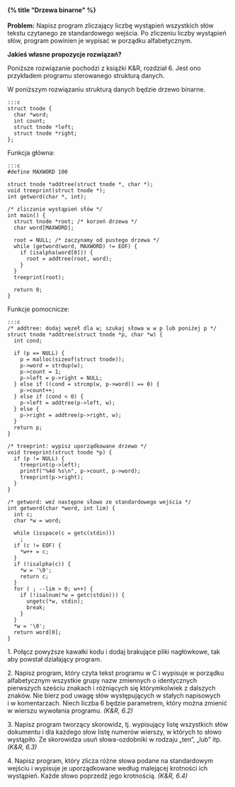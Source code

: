 #### {% title "Drzewa binarne" %}

**Problem:** Napisz program zliczający liczbę wystąpień wszystkich słów
tekstu czytanego ze standardowego wejścia. Po zliczeniu liczby wystąpień
słów, program powinien je wypisać w porządku alfabetycznym.

**Jakieś własne propozycje rozwiązań?**

Poniższe rozwiązanie pochodzi z książki K&R, rozdział 6.
Jest ono przykładem programu sterowanego strukturą danych.

W poniższym rozwiązaniu strukturą danych będzie drzewo binarne.

    :::c
    struct tnode {
      char *word;
      int count;
      struct tnode *left;
      struct tnode *right;
    };

Funkcja główna:

    :::c
    #define MAXWORD 100

    struct tnode *addtree(struct tnode *, char *);
    void treeprint(struct tnode *);
    int getword(char *, int);

    /* zliczanie wystąpień słów */
    int main() {
      struct tnode *root; /* korzeń drzewa */
      char word[MAXWORD];

      root = NULL; /* zaczynamy od pustego drzewa */
      while (getword(word, MAXWORD) != EOF) {
        if (isalpha(word[0])) {
          root = addtree(root, word);
        }
      }
      treeprint(root);

      return 0;
    }

Funkcje pomocnicze:

    :::c
    /* addtree: dodaj węzeł dla w; szukaj słowa w w p lub poniżej p */
    struct tnode *addtree(struct tnode *p, char *w) {
      int cond;

      if (p == NULL) {
        p = malloc(sizeof(struct tnode));
        p->word = strdup(w);
        p->count = 1;
        p->left = p->right = NULL;
      } else if ((cond = strcmp(w, p->word)) == 0) {
        p->count++;
      } else if (cond < 0) {
        p->left = addtree(p->left, w);
      } else {
        p->right = addtree(p->right, w);
      }
      return p;
    }

    /* treeprint: wypisz uporządkowane drzewo */
    void treeprint(struct tnode *p) {
      if (p != NULL) {
        treeprint(p->left);
        printf("%4d %s\n", p->count, p->word);
        treeprint(p->right);
      }
    }

    /* getword: weź następne słowo ze standardowego wejścia */
    int getword(char *word, int lim) {
      int c;
      char *w = word;

      while (isspace(c = getc(stdin)))
        ;
      if (c != EOF) {
        *w++ = c;
      }
      if (!isalpha(c)) {
        *w = '\0';
        return c;
      }
      for ( ; --lim > 0; w++) {
        if (!isalnum(*w = getc(stdin))) {
          ungetc(*w, stdin);
          break;
        }
      }
      *w = '\0';
      return word[0];
    }

1\. Połącz powyższe kawałki kodu i dodaj brakujące pliki nagłówkowe,
tak aby powstał działający program.

2\. Napisz program, który czyta tekst programu w C i wypisuje
w porządku alfabetycznym wszystkie grupy nazw zmiennych o identycznych
pierwszych sześciu znakach i różniących się którymkolwiek z dalszych
znaków. Nie bierz pod uwagę słów występujących w stałych napisowych
i w komentarzach. Niech liczba 6 będzie parametrem, który można
zmienić w wierszu wywołania programu. *(K&R, 6.2)*

3\. Napisz program tworzący skorowidz, tj. wypisujący listę
wszystkich słów dokumentu i dla każdego słow listę numerów wierszy,
w których to słowo wystąpiło. Ze skorowidza usuń słowa-ozdobniki
w rodzaju „ten”, „lub” itp. *(K&R, 6.3)*

4\. Napisz program, który zlicza różne słowa podane na standardowym
wejściu i wypisuje je uporządkowane według malejącej krotności
ich wystąpień. Każde słowo poprzedź jego krotnością. *(K&R, 6.4)*
